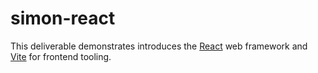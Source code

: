# simon-react

This deliverable demonstrates introduces the [React](https://react.dev) web framework and [Vite](https://vitejs.dev/) for frontend tooling.
